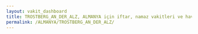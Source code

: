 ```yaml
---
layout: vakit_dashboard
title: TROSTBERG_AN_DER_ALZ, ALMANYA için iftar, namaz vakitleri ve hava durumu - ilçe/eyalet seç
permalink: /ALMANYA/TROSTBERG_AN_DER_ALZ/
---
```


<script type="text/javascript">
  var GLOBAL_COUNTRY = 'ALMANYA';
  var GLOBAL_CITY = 'TROSTBERG_AN_DER_ALZ';
  var GLOBAL_STATE = '';
  var lat = 72;
  var lon = 21;
</script>
